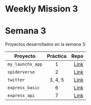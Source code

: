 # Weekly Mission 3

# Semana 3 

Proyectos desarrollados en la semana 3:

| Proyecto | Práctica | Repo |
| ------------- |:-------------:| -----:|
|`my_launchx_app`|1|[Link](#)|
|`spiderverse`|2|[Link](#)|
|`twitter`|3, 4, 5|[Link](#)|
|`express_basic`|6|[Link](#)|
|`express_api`|7|[Link](#)|
